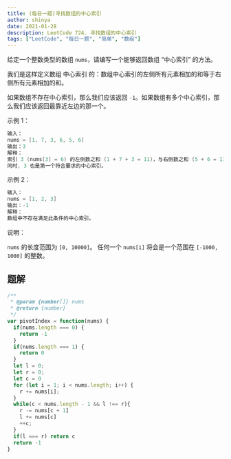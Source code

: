 ```yaml
---
title: (每日一题)寻找数组的中心索引
author: shinya
date: 2021-01-28
description: LeetCode 724. 寻找数组的中心索引
tags: ["LeetCode", "每日一题", "简单", "数组"]
---
```


给定一个整数类型的数组 `nums`，请编写一个能够返回数组 “中心索引” 的方法。

我们是这样定义数组 中心索引 的：数组中心索引的左侧所有元素相加的和等于右侧所有元素相加的和。

如果数组不存在中心索引，那么我们应该返回 `-1`。如果数组有多个中心索引，那么我们应该返回最靠近左边的那一个。

示例 1：

```c
输入：
nums = [1, 7, 3, 6, 5, 6]
输出：3
解释：
索引 3 (nums[3] = 6) 的左侧数之和 (1 + 7 + 3 = 11)，与右侧数之和 (5 + 6 = 11) 相等。
同时, 3 也是第一个符合要求的中心索引。
```

示例 2：

```c
输入：
nums = [1, 2, 3]
输出：-1
解释：
数组中不存在满足此条件的中心索引。
```

说明：

`nums` 的长度范围为 `[0, 10000]`。
任何一个 `nums[i]` 将会是一个范围在 `[-1000, 1000]` 的整数。


## 题解

```js
/**
 * @param {number[]} nums
 * @return {number}
 */
var pivotIndex = function(nums) {
  if(nums.length === 0) {
    return -1
  }
  if(nums.length === 1) {
    return 0
  }
  let l = 0;
  let r = 0;
  let c = 0
  for (let i = 1; i < nums.length; i++) {
    r += nums[i];
  }
  while(c < nums.length - 1 && l !== r){
    r -= nums[c + 1]
    l += nums[c]
    ++c;
  }
  if(l === r) return c
  return -1
}
```